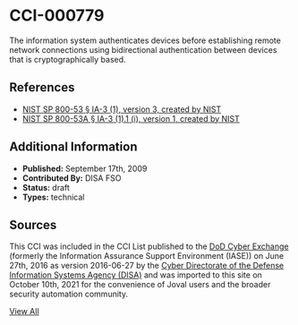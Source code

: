 # CCI-000779

The information system authenticates devices before establishing remote network connections using bidirectional authentication between devices that is cryptographically based.

## References ##

* [NIST SP 800-53 § IA-3 (1), version 3, created by NIST](http://csrc.nist.gov/publications/PubsSPs.html)
* [NIST SP 800-53A § IA-3 (1).1 (i), version 1, created by NIST](http://csrc.nist.gov/publications/PubsSPs.html)


## Additional Information ##

* **Published:** September 17th, 2009
* **Contributed By:** DISA FSO
* **Status:** draft
* **Types:** technical

## Sources ##

This CCI was included in the CCI List published to the [DoD Cyber Exchange](https://public.cyber.mil/stigs/cci/)
(formerly the Information Assurance Support Environment (IASE)) on June 27th, 2016 as version
2016-06-27 by the [Cyber Directorate of the Defense Information Systems Agency (DISA)](https://public.cyber.mil/about-cyber/)
and was imported to this site on October 10th, 2021 for the convenience of Joval users and the broader
security automation community.

[View All](../README.md)
